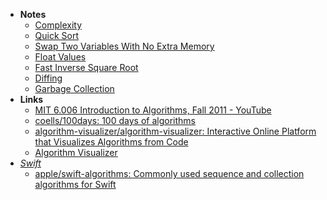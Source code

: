 - **Notes**
	- [Complexity](Algorithms/Complexity.md)
	- [Quick Sort](Algorithms/Quick%20Sort.md)
	- [Swap Two Variables With No Extra Memory](Algorithms/Swap%20Two%20Variables%20With%20No%20Extra%20Memory.md)
	- [Float Values](Algorithms/Float%20Values.md)
	- [Fast Inverse Square Root](Algorithms/Fast%20Inverse%20Square%20Root.md)
	- [Diffing](Algorithms/Diffing.md)
	- [Garbage Collection](../../../Garbage%20Collection.md)
- **Links**
	- [MIT 6.006 Introduction to Algorithms, Fall 2011 - YouTube](https://www.youtube.com/playlist?list=PLUl4u3cNGP61Oq3tWYp6V_F-5jb5L2iHb)
	- [coells/100days: 100 days of algorithms](https://medium.com/100-days-of-algorithms/latest)
	- [algorithm-visualizer/algorithm-visualizer: Interactive Online Platform that Visualizes Algorithms from Code](https://github.com/algorithm-visualizer/algorithm-visualizer)
	- [Algorithm Visualizer](https://algorithm-visualizer.org)
- *[Swift](../Swift.md)*
	- [apple/swift-algorithms: Commonly used sequence and collection algorithms for Swift](https://github.com/apple/swift-algorithms)